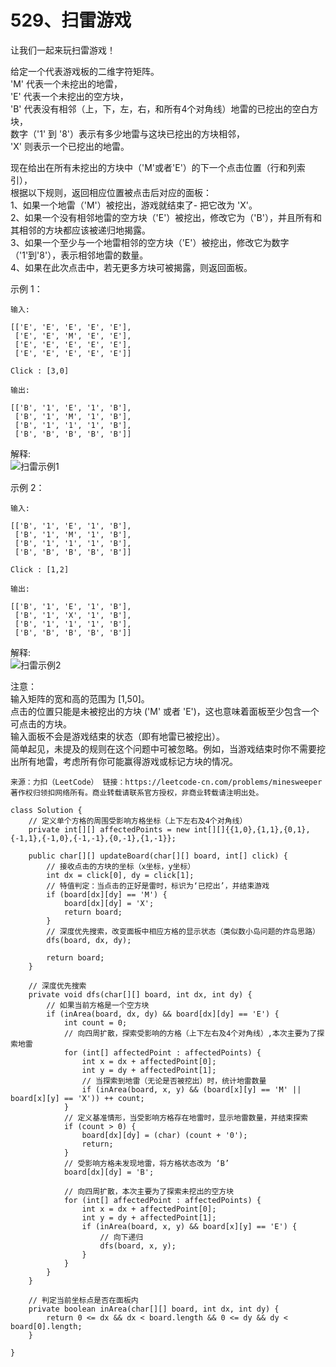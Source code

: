 529、扫雷游戏
===
让我们一起来玩扫雷游戏！<br>

给定一个代表游戏板的二维字符矩阵。 <br>
'M' 代表一个未挖出的地雷，<br>
'E' 代表一个未挖出的空方块，<br>
'B' 代表没有相邻（上，下，左，右，和所有4个对角线）地雷的已挖出的空白方块，<br>
数字（'1' 到 '8'）表示有多少地雷与这块已挖出的方块相邻，<br>
'X' 则表示一个已挖出的地雷。<br>

现在给出在所有未挖出的方块中（'M'或者'E'）的下一个点击位置（行和列索引），<br>
根据以下规则，返回相应位置被点击后对应的面板：<br>
1、如果一个地雷（'M'）被挖出，游戏就结束了- 把它改为 'X'。<br>
2、如果一个没有相邻地雷的空方块（'E'）被挖出，修改它为（'B'），并且所有和其相邻的方块都应该被递归地揭露。<br>
3、如果一个至少与一个地雷相邻的空方块（'E'）被挖出，修改它为数字（'1'到'8'），表示相邻地雷的数量。<br>
4、如果在此次点击中，若无更多方块可被揭露，则返回面板。<br>

示例 1：<br>
```
输入: 

[['E', 'E', 'E', 'E', 'E'],
 ['E', 'E', 'M', 'E', 'E'],
 ['E', 'E', 'E', 'E', 'E'],
 ['E', 'E', 'E', 'E', 'E']]

Click : [3,0]

输出: 

[['B', '1', 'E', '1', 'B'],
 ['B', '1', 'M', '1', 'B'],
 ['B', '1', '1', '1', 'B'],
 ['B', 'B', 'B', 'B', 'B']]
```
解释:<br>
![扫雷示例1](https://assets.leetcode-cn.com/aliyun-lc-upload/uploads/2018/10/12/minesweeper_example_1.png)

示例 2：<br>
```
输入: 

[['B', '1', 'E', '1', 'B'],
 ['B', '1', 'M', '1', 'B'],
 ['B', '1', '1', '1', 'B'],
 ['B', 'B', 'B', 'B', 'B']]

Click : [1,2]

输出: 

[['B', '1', 'E', '1', 'B'],
 ['B', '1', 'X', '1', 'B'],
 ['B', '1', '1', '1', 'B'],
 ['B', 'B', 'B', 'B', 'B']]
```
解释:<br>
![扫雷示例2](https://assets.leetcode-cn.com/aliyun-lc-upload/uploads/2018/10/12/minesweeper_example_2.png)

注意：<br>
输入矩阵的宽和高的范围为 [1,50]。<br>
点击的位置只能是未被挖出的方块 ('M' 或者 'E')，这也意味着面板至少包含一个可点击的方块。<br>
输入面板不会是游戏结束的状态（即有地雷已被挖出）。<br>
简单起见，未提及的规则在这个问题中可被忽略。例如，当游戏结束时你不需要挖出所有地雷，考虑所有你可能赢得游戏或标记方块的情况。<br>

``
来源：力扣（LeetCode）
链接：https://leetcode-cn.com/problems/minesweeper
著作权归领扣网络所有。商业转载请联系官方授权，非商业转载请注明出处。
``

```
class Solution {
    // 定义单个方格的周围受影响方格坐标（上下左右及4个对角线）
    private int[][] affectedPoints = new int[][]{{1,0},{1,1},{0,1},{-1,1},{-1,0},{-1,-1},{0,-1},{1,-1}};

    public char[][] updateBoard(char[][] board, int[] click) {
        // 接收点击的方块的坐标（x坐标，y坐标）
        int dx = click[0], dy = click[1];
        // 特值判定：当点击的正好是雷时，标识为‘已挖出’，并结束游戏
        if (board[dx][dy] == 'M') {
            board[dx][dy] = 'X';
            return board;
        }
        // 深度优先搜索，改变面板中相应方格的显示状态（类似数小岛问题的炸岛思路）
        dfs(board, dx, dy);

        return board;
    }

    // 深度优先搜索
    private void dfs(char[][] board, int dx, int dy) {
        // 如果当前方格是一个空方块
        if (inArea(board, dx, dy) && board[dx][dy] == 'E') {
            int count = 0;
            // 向四周扩散，探索受影响的方格（上下左右及4个对角线）,本次主要为了探索地雷
            for (int[] affectedPoint : affectedPoints) {
                int x = dx + affectedPoint[0];
                int y = dy + affectedPoint[1];
                // 当探索到地雷（无论是否被挖出）时，统计地雷数量
                if (inArea(board, x, y) && (board[x][y] == 'M' || board[x][y] == 'X')) ++ count;
            }
            // 定义基准情形，当受影响方格存在地雷时，显示地雷数量，并结束探索
            if (count > 0) {
                board[dx][dy] = (char) (count + '0');
                return;
            }
            // 受影响方格未发现地雷，将方格状态改为 ‘B’
            board[dx][dy] = 'B';
            
            // 向四周扩散，本次主要为了探索未挖出的空方块
            for (int[] affectedPoint : affectedPoints) {
                int x = dx + affectedPoint[0];
                int y = dy + affectedPoint[1];
                if (inArea(board, x, y) && board[x][y] == 'E') {
                    // 向下递归
                    dfs(board, x, y);
                }
            }
        }
    }

    // 判定当前坐标点是否在面板内
    private boolean inArea(char[][] board, int dx, int dy) {
        return 0 <= dx && dx < board.length && 0 <= dy && dy < board[0].length;
    }

}
```
